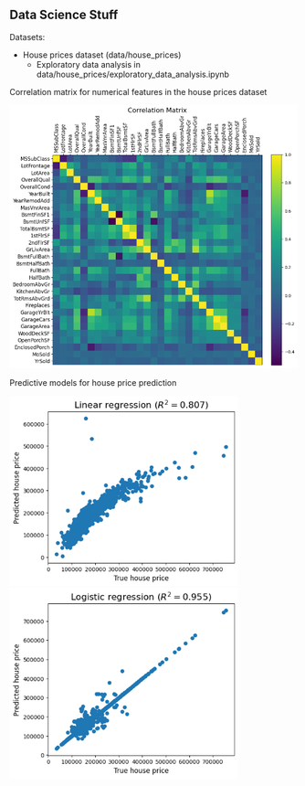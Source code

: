 ## Data Science Stuff

Datasets:
- House prices dataset (data/house_prices)
    - Exploratory data analysis in data/house_prices/exploratory_data_analysis.ipynb

Correlation matrix for numerical features in the house prices dataset

<img src="figures/house_prices_correlation_matrix.png" alt="House prices correlation matrix" width="750"/>

Predictive models for house price prediction
<p float="left">
  <img src="models/linear_regression/house_prices_linear_regression.png" alt="House prices linear regression" width="400"/>
  <img src="models/logistic_regression/house_prices_logistic_regression.png" alt="House prices logistic regression" width="400"/> 
</p>